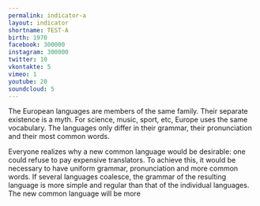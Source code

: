 ```yaml
---
permalink: indicator-a
layout: indicator
shortname: TEST-A
birth: 1970
facebook: 300000
instagram: 300000
twitter: 10
vkontakte: 5
vimeo: 1
youtube: 20
soundcloud: 5
---
```


The European languages are members of the same family. Their separate existence is a myth. For science, music, sport, etc, Europe uses the same vocabulary. The languages only differ in their grammar, their pronunciation and their most common words.

Everyone realizes why a new common language would be desirable: one could refuse to pay expensive translators. To achieve this, it would be necessary to have uniform grammar, pronunciation and more common words. If several languages coalesce, the grammar of the resulting language is more simple and regular than that of the individual languages. The new common language will be more
